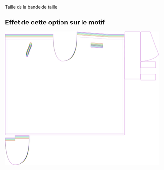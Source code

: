 Taille de la bande de taille



## Effet de cette option sur le motif
![Cette image montre l'effet de cette option en superposant plusieurs variantes qui ont une valeur différente pour cette option](waralee_waistbandwidth_sample.svg "Effet de cette option sur le motif")